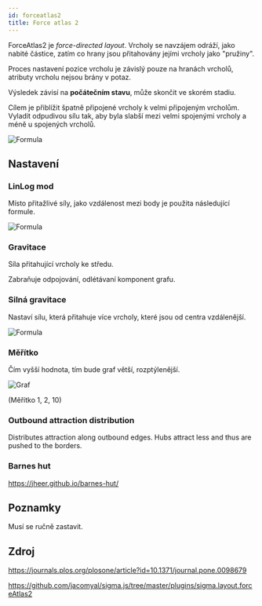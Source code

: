 ```yaml
---
id: forceatlas2
title: Force atlas 2
---
```


ForceAtlas2 je *force-directed* *layout*. Vrcholy se navzájem odráží, jako nabité částice, zatím co hrany jsou přitahovány jejími vrcholy jako "pružiny".

Proces nastavení pozice vrcholu je závislý pouze na hranách vrcholů, atributy vrcholu nejsou brány v potaz.

Výsledek závisí na **počátečním stavu**, může skončit ve skorém stadiu. 

Cílem je přiblížit špatně připojené vrcholy k velmi připojeným vrcholům. Vyladit odpudivou sílu tak, aby byla slabší mezi velmi spojenými vrcholy a méně u spojených vrcholů.

![Formula](https://journals.plos.org/plosone/article/file?type=thumbnail&id=info:doi/10.1371/journal.pone.0098679.e028)

## Nastavení

### LinLog mod

Místo přitažlivé síly, jako vzdálenost mezi body je použita následující formule.

![Formula](https://journals.plos.org/plosone/article/file?type=thumbnail&id=info:doi/10.1371/journal.pone.0098679.e030)

### Gravitace

Síla přitahující vrcholy ke středu.

Zabraňuje odpojování, odlétávaní komponent grafu.

<!-- ![Formula](https://journals.plos.org/plosone/article/file?type=thumbnail&id=info:doi/10.1371/journal.pone.0098679.e033) -->


### Silná gravitace

Nastaví sílu, která přitahuje více vrcholy, které jsou od centra vzdálenější.

![Formula](https://journals.plos.org/plosone/article/file?type=thumbnail&id=info:doi/10.1371/journal.pone.0098679.e036)

### Měřítko

Čím vyšší hodnota, tím bude graf větší, rozptýlenější.

![Graf](https://journals.plos.org/plosone/article/figure/image?size=large&id=info:doi/10.1371/journal.pone.0098679.g004)

(Měřítko 1, 2, 10)

### Outbound attraction distribution

Distributes attraction along outbound edges. Hubs attract less and thus are pushed to the borders.

### Barnes hut

https://jheer.github.io/barnes-hut/

## Poznamky

Musí se ručně zastavit.

## Zdroj

https://journals.plos.org/plosone/article?id=10.1371/journal.pone.0098679

https://github.com/jacomyal/sigma.js/tree/master/plugins/sigma.layout.forceAtlas2